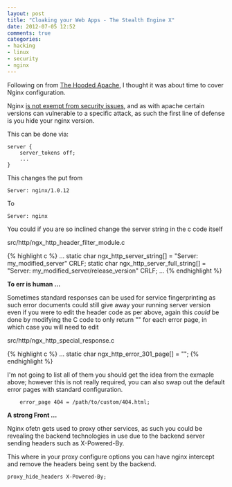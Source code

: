 ```yaml
---
layout: post
title: "Cloaking your Web Apps - The Stealth Engine X"
date: 2012-07-05 12:52
comments: true
categories:
- hacking
- linux
- security
- nginx
---
```


Following on from [The Hooded Apache](http://saiweb.co.uk/hacking/linux/cloacking-your-webapps-the-hooded-apache/), I thought it was about time to cover Nginx configuration.

Nginx [is not exempt from security issues](http://web.nvd.nist.gov/view/vuln/defail?vulnId=CVE-2012-2089), and as with apache certain versions can vulnerable to a specific attack, as such the first line of defense is you hide your nginx version.

This can be done via:

```
server {
    server_tokens off;
    ...
}
```

This changes the put from

```
Server: nginx/1.0.12
```

To

```
Server: nginx
```

You could if you are so inclined change the server string in the c code itself 

src/http/ngx_http_header_filter_module.c

{% highlight c %}
...
static char ngx_http_server_string[] = "Server: my_modified_server" CRLF;
static char ngx_http_server_full_string[] = "Server: my_modified_server/release_version" CRLF;
...
{% endhighlight %}

<strong>To err is human ...</strong>

Sometimes standard responses can be used for service fingerprinting as such error documents could still give away your running server version even if you were to edit the header code as per above, again this _could_ be done by modifying the C code to only return "" for each error page, in which case you will need to edit

src/http/ngx_http_special_response.c

{% highlight c %}
...
static char ngx_http_error_301_page[] = "";
{% endhighlight %}

I'm not going to list all of them you should get the idea from the exmaple above; however this is not really required, you can also swap out the default error pages with standard configuration.

```
    error_page 404 = /path/to/custom/404.html;
```

<strong> A strong Front ... </strong>

Nginx ofetn gets used to proxy other services, as such you could be revealing the backend technologies in use due to the backend server sending headers such as X-Powered-By.

This where in your proxy configure options you can have nginx intercept and remove the headers being sent by the backend.

```
proxy_hide_headers X-Powered-By;
```


